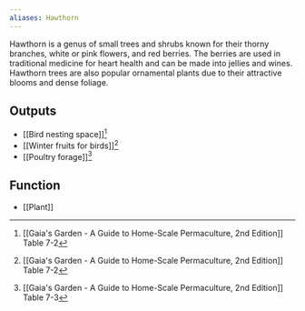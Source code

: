 ```yaml
---
aliases: Hawthorn
---
```

Hawthorn is a genus of small trees and shrubs known for their thorny branches, white or pink flowers, and red berries. The berries are used in traditional medicine for heart health and can be made into jellies and wines. Hawthorn trees are also popular ornamental plants due to their attractive blooms and dense foliage.
## Outputs
- [[Bird nesting space]][^1]
- [[Winter fruits for birds]][^1]
- [[Poultry forage]][^2]
## Function
- [[Plant]]

[^1]: [[Gaia's Garden - A Guide to Home-Scale Permaculture, 2nd Edition]] Table 7-2
[^2]: [[Gaia's Garden - A Guide to Home-Scale Permaculture, 2nd Edition]] Table 7-3